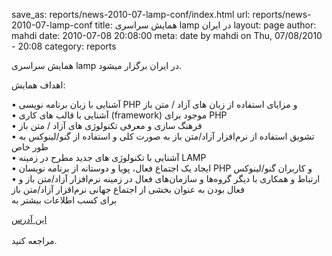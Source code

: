 save_as: reports/news-2010-07-lamp-conf/index.html
url: reports/news-2010-07-lamp-conf
title: همایش سراسری lamp در ایران
layout: page
author: mahdi
date: 2010-07-08 20:08:00
meta: date by mahdi on Thu, 07/08/2010 - 20:08
category: reports

همایش سراسری lamp در ایران برگزار میشود.  

اهداف همایش:

• آشنایی با زبان برنامه نویسی PHP و مزایای استفاده از زبان های آزاد / متن باز  
• آشنایی با قالب های کاری (framework) موجود برای PHP  
• فرهنگ سازی و معرفی تکنولوژی های آزاد / متن باز  
• تشویق استفاده از نرم‌افزار آزاد/متن باز به صورت کلی و استفاده از گنو/لینوکس
به طور خاص  
• آشنایی با تکنولوژی های جدید مطرح در زمینه LAMP  
• ایجاد یک اجتماع فعال، پویا و دوستانه از برنامه نویسان PHP و کاربران
گنو/لینوکس  
• ارتباط و همکاری با دیگر گروه‌ها و سازمان‌های فعال در زمینه نرم‌افزار
آزاد/متن باز و فعال بودن به عنوان بخشی از اجتماع جهانی نرم‌اقزار آزاد/متن باز  
برای کسب اطلاعات بیشتر به  
  
[ این آدرس  
](http://www.conference.phpdevelopers.ir/)  
مراجعه کنید.

